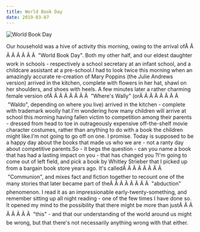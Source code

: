 ```yaml
---
title: World Book Day
date: 2019-03-07
---
```


![World Book Day](https://source.unsplash.com/-m88z7ily-w/1600x900)

Our household was a hive of activity this morning, owing to the arrival ofÃ Ã Ã Ã Ã Ã Ã Ã  "World Book Day". Both my other half, and our eldest daughter work in schools - respectively a school secretary at an infant school, and a childcare assistant at a pre-school.I had to look twice this morning when an amazingly accurate re-creation of Mary Poppins (the Julie Andrews version) arrived in the kitchen, complete with flowers in her hat, shawl on her shoulders, and shoes with heels. A few minutes later a rather charming female version ofÃ Ã Ã Ã Ã Ã Ã Ã  "Where's Wally" (orÃ Ã Ã Ã Ã Ã Ã Ã  "Waldo", depending on where you live) arrived in the kitchen - complete with trademark woolly hat.I'm wondering how many children will arrive at school this morning having fallen victim to competition among their parents - dressed from head to toe in outrageously expensive off-the-shelf movie character costumes, rather than anything to do with a book the children might like.I'm not going to go off on one. I promise. Today is supposed to be a happy day about the books that made us who we are - not a ranty day about competitive parents.So - it begs the question - can you name a book that has had a lasting impact on you - that has changed you ?I'm going to come out of left field, and pick a book by Whitley Strieber that I picked up from a bargain book store years ago. It's calledÃ Ã Ã Ã Ã Ã Ã Ã  "Communion", and mixes fact and fiction together to recount one of the many stories that later became part of theÃ Ã Ã Ã Ã Ã Ã Ã  "abduction" phenomenon. I read it as an impressionable early-twenty-something, and remember sitting up all night reading - one of the few times I have done so. It opened my mind to the possibility that there might be more than justÃ Ã Ã Ã Ã Ã Ã Ã  "this" - and that our understanding of the world around us might be wrong, but that there's not necessarily anything wrong with that either.